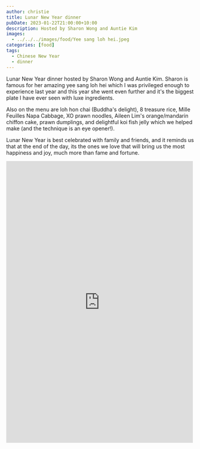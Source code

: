 ```yaml
---
author: christie
title: Lunar New Year dinner
pubDate: 2023-01-22T21:00:00+10:00
description: Hosted by Sharon Wong and Auntie Kim
images:
  - ../../../images/food/Yee sang loh hei.jpeg
categories: [food]
tags:
  - Chinese New Year
  - dinner
---
```


Lunar New Year dinner hosted by Sharon Wong and Auntie Kim. Sharon is famous for her amazing yee sang loh hei which I was privileged enough to experience last year and this year she went even further and it's the biggest plate I have ever seen with luxe ingredients.

Also on the menu are loh hon chai (Buddha's delight), 8 treasure rice, Mille Feuilles Napa Cabbage, XO prawn noodles, Aileen Lim's orange/mandarin chiffon cake, prawn dumplings, and delightful koi fish jelly which we helped make (and the technique is an eye opener!).

Lunar New Year is best celebrated with family and friends, and it reminds us that at the end of the day, its the ones we love that will bring us the most happiness and joy, much more than fame and fortune.

<iframe src="https://www.facebook.com/plugins/post.php?href=https%3A%2F%2Fwww.facebook.com%2Fchris1.tham%2Fposts%2Fpfbid02F5Dctq8uwy2EQZEDAxPA1ecvgRinhsAoBaXxYqsXPn9pUTuBLCTzGKMuYQ839P2Vl&show_text=true&width=500" width="500" height="755" style="border:none;overflow:hidden" scrolling="no" frameborder="0" allowfullscreen="true" allow="autoplay; clipboard-write; encrypted-media; picture-in-picture; web-share"></iframe>
